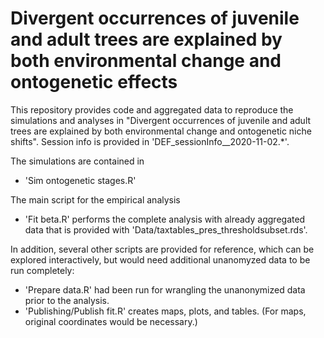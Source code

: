 # Divergent occurrences of juvenile and adult trees are explained by both environmental change and ontogenetic effects

This repository provides code and aggregated data to reproduce the simulations and analyses in "Divergent occurrences of juvenile and adult trees are explained by both environmental change and ontogenetic niche shifts". Session info is provided in 'DEF_sessionInfo__2020-11-02.*'.

The simulations are contained in
- 'Sim ontogenetic stages.R'

The main script for the empirical analysis
- 'Fit beta.R' performs the complete analysis with already aggregated data that is provided with 'Data/taxtables_pres_thresholdsubset.rds'.

In addition, several other scripts are provided for reference, which can be explored interactively, but would need additional unanomyzed data to be run completely:
- 'Prepare data.R' had been run for wrangling the unanonymized data prior to the analysis.
- 'Publishing/Publish fit.R' creates maps, plots, and tables. (For maps, original coordinates would be necessary.)

